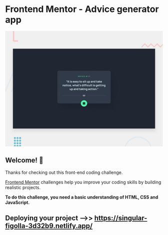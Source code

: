 # Frontend Mentor - Advice generator app

![Design preview for the Advice generator app coding challenge](./desktop-preview.jpg)

## Welcome! 👋

Thanks for checking out this front-end coding challenge.

[Frontend Mentor](https://www.frontendmentor.io) challenges help you improve your coding skills by building realistic projects.

**To do this challenge, you need a basic understanding of HTML, CSS and JavaScript.**

## Deploying your project -->> https://singular-figolla-3d32b9.netlify.app/

